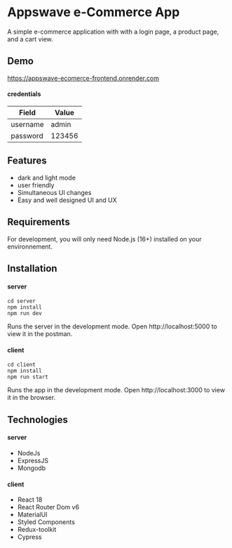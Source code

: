 # Appswave e-Commerce App
A simple e-commerce application with with a login page, a product page, and a cart view.

## Demo
https://appswave-ecomerce-frontend.onrender.com

#### credentials
Field  | Value
------------- | -------------
username  | admin
password  | 123456

## Features
* dark and light mode
* user friendly 
* Simultaneous UI changes
* Easy and well designed UI and UX

## Requirements
For development, you will only need Node.js (16+) installed on your environnement.

## Installation

#### server
```
cd server 
npm install
npm run dev
```
Runs the server in the development mode. Open http://localhost:5000 to view it in the postman.


#### client
```
cd client 
npm install
npm run start
```
Runs the app in the development mode. Open http://localhost:3000 to view it in the browser.


## Technologies

#### server
* NodeJs
* ExpressJS
* Mongodb

#### client
* React 18
* React Router Dom v6
* MaterialUI
* Styled Components
* Redux-toolkit
* Cypress

